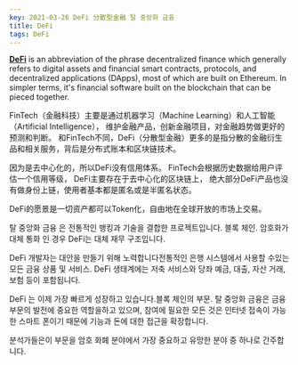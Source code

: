 ```yaml
---
key: 2021-03-26 DeFi 分散型金融 탈 중앙화 금융
title: DeFi
tags: DeFi
---
```


[**DeFi**](https://www.coindesk.com/tag/defi) is an abbreviation of the phrase decentralized finance which generally refers to digital assets and financial smart contracts, protocols, and decentralized applications (DApps), most of which are built on Ethereum. In simpler terms, it's financial software built on the blockchain that can be pieced together.

FinTech（金融科技）主要是通过机器学习（Machine Learning）和人工智能（Artificial Intelligence），
维护金融产品，创新金融项目，对金融趋势做更好的预测和判断。
和FinTech不同，DeFi（分散型金融）更多的是指分散的金融衍生品和相关服务，背后是分布式账本和区块链技术。

因为是去中心化的，所以DeFi没有信用体系。
FinTech会根据历史数据给用户评估一个信用等级，
DeFi主要存在于去中心化的区块链上，
绝大部分DeFi产品也没有做身份上链，使用者基本都是匿名或是半匿名状态。

DeFi的愿景是一切资产都可以Token化，自由地在全球开放的市场上交易。

탈 중앙화 금융 은 전통적인 뱅킹과 기술을 결합한 프로젝트입니다. 블록 체인. 암호화가 대체 통화 인 경우 DeFi는 대체 재무 구조입니다.

DeFi 개발자는 대안을 만들기 위해 노력합니다전통적인 은행 시스템에서 사용할 수있는 모든 금융 상품 및 서비스. DeFi 생태계에는 저축 서비스와 당좌 예금, 대출, 자산 거래, 보험 등이 포함됩니다.

DeFi 는 이제 가장 빠르게 성장하고 있습니다.블록 체인의 부문. 탈 중앙화 금융은 금융 부문의 발전에 중요한 역할을하고 있으며, 참여에 필요한 모든 것은 인터넷 접속이 가능한 스마트 폰이기 때문에 기능과 돈에 대한 접근을 확장합니다.

분석가들은이 부문을 암호 화폐 분야에서 가장 중요하고 유망한 분야 중 하나로 간주합니다.

<!--more-->
